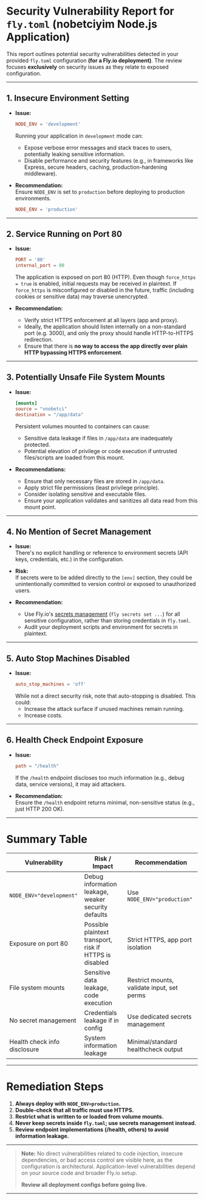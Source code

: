 # Security Vulnerability Report for `fly.toml` (nobetciyim Node.js Application)

This report outlines potential security vulnerabilities detected in your provided `fly.toml` configuration **(for a Fly.io deployment)**. The review focuses **exclusively** on security issues as they relate to exposed configuration.

---

## 1. **Insecure Environment Setting**

- **Issue:**  
  ```toml
  NODE_ENV = 'development'
  ```
  Running your application in `development` mode can:
  - Expose verbose error messages and stack traces to users, potentially leaking sensitive information.
  - Disable performance and security features (e.g., in frameworks like Express, secure headers, caching, production-hardening middleware).
  
- **Recommendation:**  
  Ensure `NODE_ENV` is set to `production` before deploying to production environments.  
  ```toml
  NODE_ENV = 'production'
  ```

---

## 2. **Service Running on Port 80**

- **Issue:**  
  ```toml
  PORT = '80'
  internal_port = 80
  ```
  The application is exposed on port 80 (HTTP). Even though `force_https = true` is enabled, initial requests may be received in plaintext. If `force_https` is misconfigured or disabled in the future, traffic (including cookies or sensitive data) may traverse unencrypted.

- **Recommendation:**  
  - Verify strict HTTPS enforcement at all layers (app and proxy).
  - Ideally, the application should listen internally on a non-standard port (e.g. 3000), and only the proxy should handle HTTP-to-HTTPS redirection.  
  - Ensure that there is **no way to access the app directly over plain HTTP bypassing HTTPS enforcement**.

---

## 3. **Potentially Unsafe File System Mounts**

- **Issue:**  
  ```toml
  [mounts]
  source = "vnobetci"
  destination = "/app/data"
  ```
  Persistent volumes mounted to containers can cause:
  - Sensitive data leakage if files in `/app/data` are inadequately protected.
  - Potential elevation of privilege or code execution if untrusted files/scripts are loaded from this mount.

- **Recommendations:**  
  - Ensure that only necessary files are stored in `/app/data`.
  - Apply strict file permissions (least privilege principle).
  - Consider isolating sensitive and executable files.
  - Ensure your application validates and sanitizes all data read from this mount point.

---

## 4. **No Mention of Secret Management**

- **Issue:**  
  There's no explicit handling or reference to environment secrets (API keys, credentials, etc.) in the configuration.

- **Risk:**  
  If secrets were to be added directly to the `[env]` section, they could be unintentionally committed to version control or exposed to unauthorized users.

- **Recommendation:**  
  - Use Fly.io's [secrets management](https://fly.io/docs/reference/secrets/) (`fly secrets set ...`) for all sensitive configuration, rather than storing credentials in `fly.toml`.
  - Audit your deployment scripts and environment for secrets in plaintext.

---

## 5. **Auto Stop Machines Disabled**

- **Issue:**  
  ```toml
  auto_stop_machines = 'off'
  ```
  While not a direct security risk, note that auto-stopping is disabled. This could:
  - Increase the attack surface if unused machines remain running.
  - Increase costs.

---

## 6. **Health Check Endpoint Exposure**

- **Issue:**  
  ```toml
  path = "/health"
  ```
  If the `/health` endpoint discloses too much information (e.g., debug data, service versions), it may aid attackers.

- **Recommendation:**  
  Ensure the `/health` endpoint returns minimal, non-sensitive status (e.g., just HTTP 200 OK).

---

# Summary Table

| Vulnerability                        | Risk / Impact                                                  | Recommendation                                 |
|---------------------------------------|---------------------------------------------------------------|------------------------------------------------|
| `NODE_ENV="development"`             | Debug information leakage, weaker security defaults           | Use `NODE_ENV="production"`                    |
| Exposure on port 80                   | Possible plaintext transport, risk if HTTPS is disabled       | Strict HTTPS, app port isolation               |
| File system mounts                   | Sensitive data leakage, code execution                        | Restrict mounts, validate input, set perms     |
| No secret management                 | Credentials leakage if in config                              | Use dedicated secrets management               |
| Health check info disclosure         | System information leakage                                    | Minimal/standard healthcheck output            |

---

# **Remediation Steps**

1. **Always deploy with `NODE_ENV=production`.**
2. **Double-check that all traffic must use HTTPS.**
3. **Restrict what is written to or loaded from volume mounts.**
4. **Never keep secrets inside `fly.toml`; use secrets management instead.**
5. **Review endpoint implementations (/health, others) to avoid information leakage.**

---

> **Note:** No direct vulnerabilities related to code injection, insecure dependencies, or bad access control are visible here, as the configuration is architectural. Application-level vulnerabilities depend on your source code and broader Fly.io setup.  
>  
> **Review all deployment configs before going live.**

---